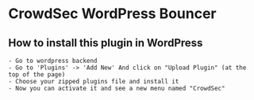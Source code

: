 # CrowdSec WordPress Bouncer

## How to install this plugin in WordPress

```
- Go to wordpress backend
- Go to 'Plugins' -> 'Add New' And click on "Upload Plugin" (at the top of the page)
- Choose your zipped plugins file and install it
- Now you can activate it and see a new menu named "CrowdSec"
```